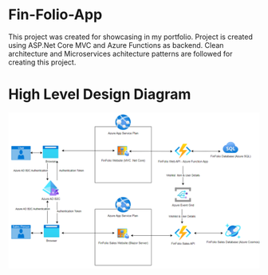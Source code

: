 # Fin-Folio-App
This project was created for showcasing in my portfolio. Project is created using ASP.Net Core MVC and Azure Functions as backend. Clean architecture and Microservices achitecture patterns are followed for creating this project.

# High Level Design Diagram

![HLD - FinFolio App](./HLD-FinFolioApp.png)

